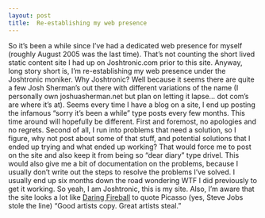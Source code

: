 ```yaml
---
layout: post
title:  Re-establishing my web presence
---
```


So it’s been a while since I’ve had a dedicated web presence for myself (roughly August 2005 was the last time). That’s not counting the short lived static content site I had up on Joshtronic.com prior to this site. Anyway, long story short is, I’m re-establishing my web presence under the Joshtronic moniker. Why Joshtronic? Well because it seems there are quite a few Josh Sherman’s out there with different variations of the name (I personally own joshuasherman.net but plan on letting it lapse… dot com’s are where it’s at). Seems every time I have a blog on a site, I end up posting the infamous “sorry it’s been a while” type posts every few months. This time around will hopefully be different. First and foremost, no apologies and no regrets. Second of all, I run into problems that need a solution, so I figure, why not post about some of that stuff, and potential solutions that I ended up trying and what ended up working? That would force me to post on the site and also keep it from being so “dear diary” type drivel. This would also give me a bit of documentation on the problems, because I usually don’t write out the steps to resolve the problems I’ve solved. I usually end up six months down the road wondering WTF I did previously to get it working. So yeah, I am Joshtronic, this is my site. Also, I’m aware that the site looks a lot like [Daring Fireball](http://daringfireball.net/) to quote Picasso (yes, Steve Jobs stole the line) “Good artists copy. Great artists steal.”

